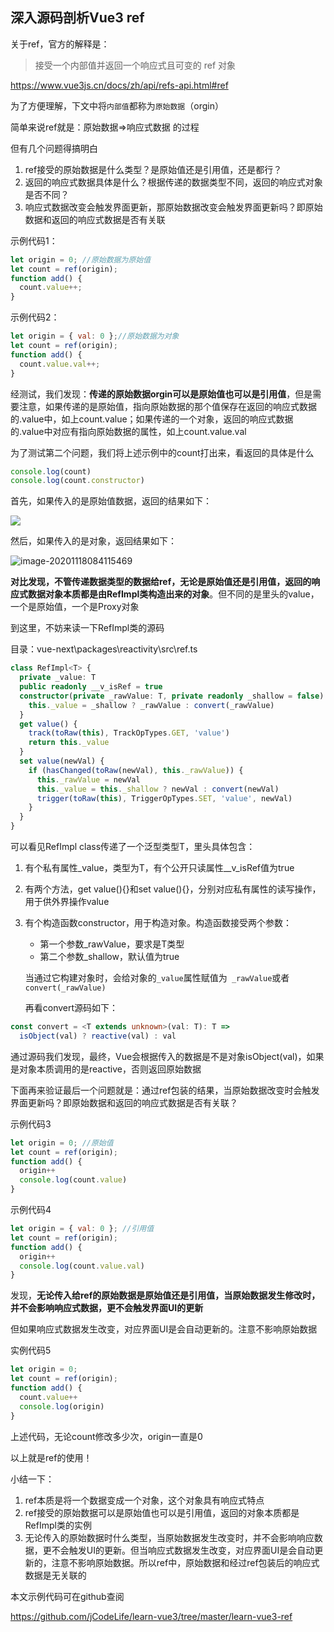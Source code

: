## 深入源码剖析Vue3 ref

关于ref，官方的解释是：

> 接受一个内部值并返回一个响应式且可变的 ref 对象

https://www.vue3js.cn/docs/zh/api/refs-api.html#ref

为了方便理解，下文中将`内部值`都称为`原始数据`（orgin）

简单来说ref就是：原始数据=>响应式数据 的过程

但有几个问题得搞明白

1. ref接受的原始数据是什么类型？是原始值还是引用值，还是都行？
2. 返回的响应式数据具体是什么？根据传递的数据类型不同，返回的响应式对象是否不同？
3. 响应式数据改变会触发界面更新，那原始数据改变会触发界面更新吗？即原始数据和返回的响应式数据是否有关联

示例代码1：

```javascript
let origin = 0; //原始数据为原始值
let count = ref(origin);
function add() {
  count.value++;
}
```

示例代码2：

```javascript
let origin = { val: 0 };//原始数据为对象
let count = ref(origin);
function add() {
  count.value.val++;
}
```

经测试，我们发现：**传递的原始数据orgin可以是原始值也可以是引用值**，但是需要注意，如果传递的是原始值，指向原始数据的那个值保存在返回的响应式数据的.value中，如上count.value；如果传递的一个对象，返回的响应式数据的.value中对应有指向原始数据的属性，如上count.value.val

为了测试第二个问题，我们将上述示例中的count打出来，看返回的具体是什么

```javascript
console.log(count)
console.log(count.constructor)
```

首先，如果传入的是原始值数据，返回的结果如下：

![](C:\Users\Administrator\Desktop\learn-vue3\learn-vue3-ref\1.原始值ref后的结果.png)

然后，如果传入的是对象，返回结果如下：

![image-20201118084115469](C:\Users\Administrator\Desktop\learn-vue3\learn-vue3-ref\2.png)

**对比发现，不管传递数据类型的数据给ref，无论是原始值还是引用值，返回的响应式数据对象本质都是由RefImpl类构造出来的对象**。但不同的是里头的value，一个是原始值，一个是Proxy对象

到这里，不妨来读一下RefImpl类的源码

目录：vue-next\packages\reactivity\src\ref.ts

```typescript
class RefImpl<T> {
  private _value: T
  public readonly __v_isRef = true
  constructor(private _rawValue: T, private readonly _shallow = false) {
    this._value = _shallow ? _rawValue : convert(_rawValue)
  }
  get value() {
    track(toRaw(this), TrackOpTypes.GET, 'value')
    return this._value
  }
  set value(newVal) {
    if (hasChanged(toRaw(newVal), this._rawValue)) {
      this._rawValue = newVal
      this._value = this._shallow ? newVal : convert(newVal)
      trigger(toRaw(this), TriggerOpTypes.SET, 'value', newVal)
    }
  }
}
```

可以看见RefImpl class传递了一个泛型类型T，里头具体包含：

1. 有个私有属性_value，类型为T，有个公开只读属性__v_isRef值为true

2. 有两个方法，get value(){}和set value(){}，分别对应私有属性的读写操作，用于供外界操作value

3. 有个构造函数constructor，用于构造对象。构造函数接受两个参数：

   - 第一个参数_rawValue，要求是T类型
   - 第二个参数_shallow，默认值为true

   当通过它构建对象时，会给对象的`_value`属性赋值为` _rawValue`或者`convert(_rawValue)`

   再看convert源码如下：

```typescript
const convert = <T extends unknown>(val: T): T =>
  isObject(val) ? reactive(val) : val
```

通过源码我们发现，最终，Vue会根据传入的数据是不是对象isObject(val)，如果是对象本质调用的是reactive，否则返回原始数据

下面再来验证最后一个问题就是：通过ref包装的结果，当原始数据改变时会触发界面更新吗？即原始数据和返回的响应式数据是否有关联？

示例代码3

```javascript
let origin = 0; //原始值
let count = ref(origin);
function add() {
  origin++
  console.log(count.value)
}
```

示例代码4

```javascript
let origin = { val: 0 }; //引用值
let count = ref(origin);
function add() {
  origin++
  console.log(count.value.val)
}
```

发现，**无论传入给ref的原始数据是原始值还是引用值，当原始数据发生修改时，并不会影响响应式数据，更不会触发界面UI的更新**

但如果响应式数据发生改变，对应界面UI是会自动更新的。注意不影响原始数据

实例代码5

```javascript
let origin = 0; 
let count = ref(origin);
function add() {
  count.value++
  console.log(origin)
}
```

上述代码，无论count修改多少次，origin一直是0

以上就是ref的使用！

小结一下：

1. ref本质是将一个数据变成一个对象，这个对象具有响应式特点
2. ref接受的原始数据可以是原始值也可以是引用值，返回的对象本质都是RefImpl类的实例
3. 无论传入的原始数据时什么类型，当原始数据发生改变时，并不会影响响应数据，更不会触发UI的更新。但当响应式数据发生改变，对应界面UI是会自动更新的，注意不影响原始数据。所以ref中，原始数据和经过ref包装后的响应式数据是无关联的

本文示例代码可在github查阅

https://github.com/jCodeLife/learn-vue3/tree/master/learn-vue3-ref



